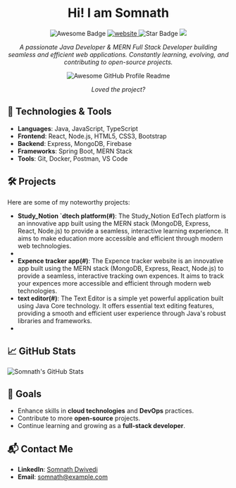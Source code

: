 <h1 align="center">Hi! I am Somnath</h1>
<div align="center">
  <img src="https://cdn.rawgit.com/sindresorhus/awesome/d7305f38d29fed78fa85652e3a63e154dd8e8829/media/badge.svg" alt="Awesome Badge"/>
  <a href="https://arbeitnow.com/?utm_source=awesome-github-profile-readme">
    <img src="https://img.shields.io/static/v1?label=&labelColor=505050&message=arbeitnow&color=%230076D6&style=flat&logo=google-chrome&logoColor=%230076D6" alt="website"/>
  </a>
  <img src="https://img.shields.io/static/v1?label=%F0%9F%8C%9F&message=If%20Useful&style=style=flat&color=BC4E99" alt="Star Badge"/>
  <a href="https://www.linkedin.com/in/somnath-dwivedi-489895298" >
    <img src="https://img.shields.io/badge/-LinkedIn-blue?style=flat-square&logo=Linkedin&logoColor=white&link=https://www.linkedin.com/in/somnath-dwivedi-489895298" />
  </a>
  <br>

  <i>A passionate Java Developer & MERN Full Stack Developer building seamless and efficient web applications. Constantly learning, evolving, and contributing to open-source projects.</i>

  <img alt="Awesome GitHub Profile Readme" src="assets/agpr.gif"> </img>

  <i>Loved the project?</i>
</div>

## 🔧 Technologies & Tools

- **Languages**: Java, JavaScript, TypeScript
- **Frontend**: React, Node.js, HTML5, CSS3, Bootstrap
- **Backend**: Express, MongoDB, Firebase
- **Frameworks**: Spring Boot, MERN Stack
- **Tools**: Git, Docker, Postman, VS Code

## 🛠️ Projects

Here are some of my noteworthy projects:

- **Study_Notion `dtech platform(#)**: The Study_Notion EdTech platform is an innovative app built using the MERN stack (MongoDB, Express, React, Node.js) to provide a seamless, interactive learning experience. It aims to make education more accessible and efficient through modern web technologies.
- 
- **Expence tracker app(#)**: The Expence tracker website is an innovative app built using the MERN stack (MongoDB, Express, React, Node.js) to provide a seamless, interactive tracking own expences. It aims to track your expences more accessible and efficient through modern web technologies.
- **text editor(#)**: The Text Editor is a simple yet powerful application built using Java Core technology. It offers essential text editing features, providing a smooth and efficient user experience through Java's robust libraries and frameworks.
- 
## 📈 GitHub Stats

![Somnath's GitHub Stats](https://github-readme-stats.vercel.app/api?username=somnath-dwivedi&show_icons=true&theme=radical)

## 🎯 Goals

- Enhance skills in **cloud technologies** and **DevOps** practices.
- Contribute to more **open-source** projects.
- Continue learning and growing as a **full-stack developer**.

## 📬 Contact Me

- **LinkedIn**: [Somnath Dwivedi](https://www.linkedin.com/in/somnath-dwivedi-489895298)
- **Email**: [somnath@example.com](mailto:somnath@example.com)

